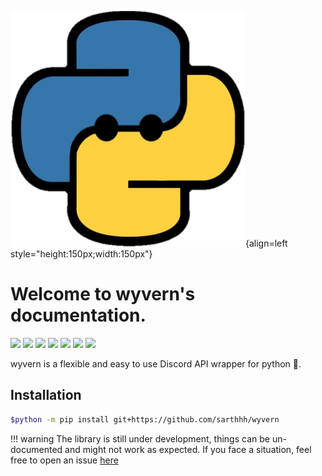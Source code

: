 ![wyvern](./assets/wyvern.png){align=left style="height:150px;width:150px"}

# Welcome to wyvern's documentation.

![](https://img.shields.io/github/license/sarthhh/wyvern?style=flat-square)
![](https://img.shields.io/badge/code%20style-black-000000.svg?style=flat-square)
![](https://img.shields.io/badge/%20type_checker-pyright-%231674b1?style=flat-square)
![](https://img.shields.io/github/stars/sarthhh/wyvern?style=flat-square)
![](https://img.shields.io/github/last-commit/sarthhh/wyvern?style=flat-square)
![](https://img.shields.io/pypi/pyversions/wyvern?style=flat-square)
![](https://img.shields.io/pypi/v/wyvern?style=flat-square")

wyvern is a flexible and easy to use Discord API wrapper for python 🚀.

## Installation

```sh
$python -m pip install git+https://github.com/sarthhh/wyvern
```

!!! warning
    The library is still under development, things can be un-documented and might not work as expected.
    If you face a situation, feel free to open an issue [here](https://github.com/sarthhh/wyvern/issues/new)
